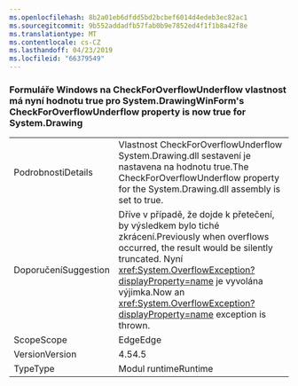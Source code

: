 ```yaml
---
ms.openlocfilehash: 8b2a01eb6dfdd5bd2bcbef6014d4edeb3ec82ac1
ms.sourcegitcommit: 9b552addadfb57fab0b9e7852ed4f1f1b8a42f8e
ms.translationtype: MT
ms.contentlocale: cs-CZ
ms.lasthandoff: 04/23/2019
ms.locfileid: "66379549"
---
```

### <a name="winforms-checkforoverflowunderflow-property-is-now-true-for-systemdrawing"></a><span data-ttu-id="20cfa-101">Formuláře Windows na CheckForOverflowUnderflow vlastnost má nyní hodnotu true pro System.Drawing</span><span class="sxs-lookup"><span data-stu-id="20cfa-101">WinForm's CheckForOverflowUnderflow property is now true for System.Drawing</span></span>

|   |   |
|---|---|
|<span data-ttu-id="20cfa-102">Podrobnosti</span><span class="sxs-lookup"><span data-stu-id="20cfa-102">Details</span></span>|<span data-ttu-id="20cfa-103">Vlastnost CheckForOverflowUnderflow System.Drawing.dll sestavení je nastavena na hodnotu true.</span><span class="sxs-lookup"><span data-stu-id="20cfa-103">The CheckForOverflowUnderflow property for the System.Drawing.dll assembly is set to true.</span></span>|
|<span data-ttu-id="20cfa-104">Doporučení</span><span class="sxs-lookup"><span data-stu-id="20cfa-104">Suggestion</span></span>|<span data-ttu-id="20cfa-105">Dříve v případě, že dojde k přetečení, by výsledkem bylo tiché zkrácení.</span><span class="sxs-lookup"><span data-stu-id="20cfa-105">Previously when overflows occurred, the result would be silently truncated.</span></span> <span data-ttu-id="20cfa-106">Nyní <xref:System.OverflowException?displayProperty=name> je vyvolána výjimka.</span><span class="sxs-lookup"><span data-stu-id="20cfa-106">Now an <xref:System.OverflowException?displayProperty=name> exception is thrown.</span></span>|
|<span data-ttu-id="20cfa-107">Scope</span><span class="sxs-lookup"><span data-stu-id="20cfa-107">Scope</span></span>|<span data-ttu-id="20cfa-108">Edge</span><span class="sxs-lookup"><span data-stu-id="20cfa-108">Edge</span></span>|
|<span data-ttu-id="20cfa-109">Version</span><span class="sxs-lookup"><span data-stu-id="20cfa-109">Version</span></span>|<span data-ttu-id="20cfa-110">4.5</span><span class="sxs-lookup"><span data-stu-id="20cfa-110">4.5</span></span>|
|<span data-ttu-id="20cfa-111">Type</span><span class="sxs-lookup"><span data-stu-id="20cfa-111">Type</span></span>|<span data-ttu-id="20cfa-112">Modul runtime</span><span class="sxs-lookup"><span data-stu-id="20cfa-112">Runtime</span></span>|
